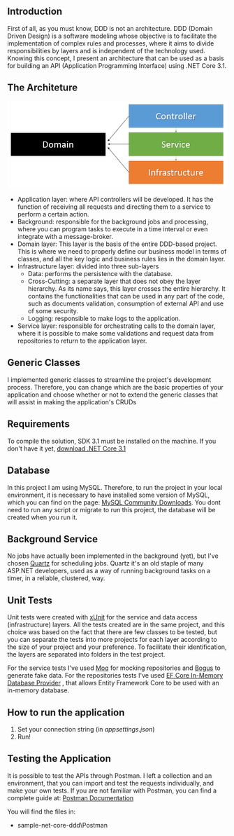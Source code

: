 ## Introduction

First of all, as you must know, DDD is not an architecture. DDD (Domain Driven Design) is a software modeling whose objective is to facilitate the implementation of complex rules and processes, where it aims to divide responsibilities by layers and is independent of the technology used. Knowing this concept, I present an architecture that can be used as a basis for building an API (Application Programming Interface) using .NET Core 3.1.

## The Architeture

![Architeture of the project](docs/Project_Architeture.PNG)

- Application layer: where API controllers will be developed. It has the function of receiving all requests and directing them to a service to perform a certain action.
- Background: responsible for the background jobs and processing, where you can program tasks to execute in a time interval or even integrate with a message-broker.
- Domain layer: This layer is the basis of the entire DDD-based project. This is where we need to properly define our business model in terms of classes, and all the key logic and business rules lies in the domain layer.
- Infrastructure layer: divided into three sub-layers
    - Data: performs the persistence with the database.
    - Cross-Cutting: a separate layer that does not obey the layer hierarchy. As its name says, this layer crosses the entire hierarchy. It contains the functionalities that can be used in any part of the code, such as documents validation, consumption of external API and use of some security.
    - Logging: responsible to make logs to the application.
- Service layer: responsible for orchestrating calls to the domain layer, where it is possible to make some validations and request data from repositories to return to the application layer.

## Generic Classes

I implemented generic classes to streamline the project's development process. Therefore, you can change which are the basic properties of your application and choose whether or not to extend the generic classes that will assist in making the application's CRUDs

## Requirements

To compile the solution, SDK 3.1 must be installed on the machine. If you don't have it yet, [download .NET Core 3.1](https://dotnet.microsoft.com/download/dotnet-core/3.1)

## Database

In this project I am using MySQL. Therefore, to run the project in your local environment, it is necessary to have installed some version of MySQL, which you can find on the page: [MySQL Community Downloads](https://dev.mysql.com/downloads/). You dont need to run any script or migrate to run this project, the database will be created when you run it.

## Background Service

No jobs have actually been implemented in the background (yet), but I've chosen [Quartz](https://github.com/quartznet/quartznet) for scheduling jobs. Quartz it's an old staple of many ASP.NET developers, used as a way of running background tasks on a timer, in a reliable, clustered, way.

## Unit Tests

Unit tests were created with [xUnit](https://xunit.net/) for the service and data access (infrastructure) layers. All the tests created are in the same project, and this choice was based on the fact that there are few classes to be tested, but you can separate the tests into more projects for each layer according to the size of your project and your preference. To facilitate their identification, the layers are separated into folders in the test project.

For the service tests I've used [Moq](https://www.nuget.org/packages/Moq/) for mocking repositories and [Bogus](https://github.com/bchavez/Bogus) to generate fake data. For the repositories tests I've used [EF Core In-Memory Database Provider](https://docs.microsoft.com/en-us/ef/core/providers/in-memory/?tabs=dotnet-core-cli) , that allows Entity Framework Core to be used with an in-memory database.

## How to run the application

1. Set your connection string (in *appsettings.json*)
2. Run!

## Testing the Application

It is possible to test the APIs through Postman. I left a collection and an environment, that you can import and test the requests individually, and make your own tests. If you are not familiar with Postman, you can find a complete guide at: [Postman Documentation](https://learning.postman.com/docs/postman/launching-postman/introduction/)

You will find the files in:

- sample-net-core-ddd\Postman
